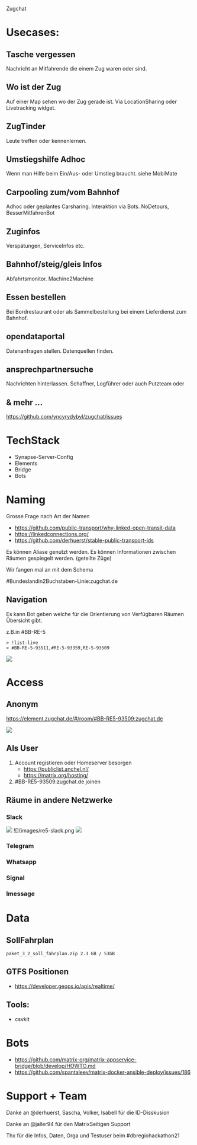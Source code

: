 Zugchat

    
# Usecases: 
## Tasche vergessen

Nachricht an Mitfahrende die einem Zug waren oder sind.

## Wo ist der Zug

Auf einer Map sehen wo der Zug gerade ist.
Via LocationSharing oder Livetracking widget. 

## ZugTinder

Leute treffen oder kennenlernen.

## Umstiegshilfe Adhoc

Wenn man Hilfe beim Ein/Aus- oder Umstieg braucht.
siehe MobiMate

## Carpooling zum/vom Bahnhof

Adhoc oder geplantes Carsharing. Interaktion via Bots.
NoDetours, BesserMitfahrenBot

## Zuginfos

Verspätungen, ServiceInfos etc.

## Bahnhof/steig/gleis Infos

Abfahrtsmonitor. Machine2Machine

## Essen bestellen

Bei Bordrestaurant oder als Sammelbestellung bei einem Lieferdienst zum Bahnhof.

## opendataportal

Datenanfragen stellen. Datenquellen finden.

## ansprechpartnersuche

Nachrichten hinterlassen. Schaffner, Logführer oder auch Putzteam oder 

## & mehr ...

https://github.com/yncyrydybyl/zugchat/issues

# TechStack
* Synapse-Server-Config
* Elements
* Bridge
* Bots

# Naming
Grosse Frage nach Art der Namen

* https://github.com/public-transport/why-linked-open-transit-data
* https://linkedconnections.org/
* https://github.com/derhuerst/stable-public-transport-ids

Es können Aliase genutzt werden.
Es können Informationen zwischen Räumen gespiegelt werden. (geteilte Züge)

Wir fangen mal an mit dem Schema

#Bundeslandin2Buchstaben-Linie:zugchat.de 


## Navigation
Es kann Bot geben welche für die Orientierung von Verfügbaren Räumen Übersicht gibt.

z.B.in #BB-RE-5
```
> !list-live
< #BB-RE-5-93511,#RE-5-93359,RE-5-93509
```

![](images/ProductNummer-Zugnummer.png)

# Access 
## Anonym
https://element.zugchat.de/#/room/#BB-RE5-93509:zugchat.de

![](images/Aktuelle-Position.png)

## Als User

1. Account registieren oder Homeserver besorgen
    * https://publiclist.anchel.nl/
    * https://matrix.org/hosting/
2. #BB-RE5-93509:zugchat.de joinen


## Räume in andere Netzwerke

### Slack

![](images/re5-custom-widget.png)
![](images/re5-slack.png
![](images/slack1.png)

### Telegram
### Whatsapp
### Signal
### Imessage

# Data

## SollFahrplan

    paket_3_2_soll_fahrplan.zip 2.3 GB / 53GB

## GTFS Positionen

* https://developer.geops.io/apis/realtime/ 

## Tools: 
* csvkit

# Bots

* https://github.com/matrix-org/matrix-appservice-bridge/blob/develop/HOWTO.md
* https://github.com/spantaleev/matrix-docker-ansible-deploy/issues/186


# Support + Team

Danke an @derhuerst, Sascha, Volker, Isabell für die ID-Disskusion

Danke an @jaller94 für den MatrixSeitigen Support

Thx für die Infos, Daten, Orga und Testuser beim #dbregiohackathon21
